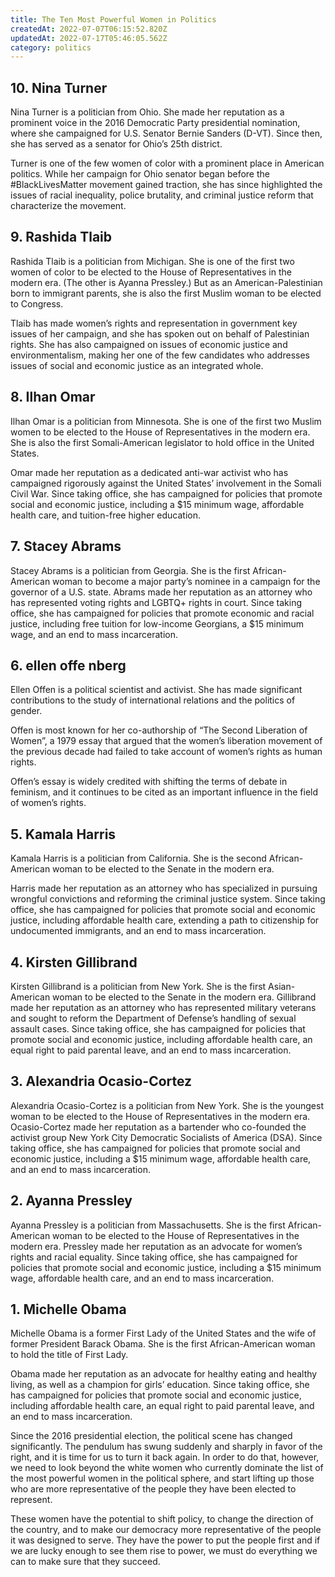 ```yaml
---
title: The Ten Most Powerful Women in Politics
createdAt: 2022-07-07T06:15:52.820Z
updatedAt: 2022-07-17T05:46:05.562Z
category: politics
---
```


## 10. Nina Turner

Nina Turner is a politician from Ohio. She made her reputation as a prominent voice in the 2016 Democratic Party presidential nomination, where she campaigned for U.S. Senator Bernie Sanders (D-VT). Since then, she has served as a senator for Ohio’s 25th district.

Turner is one of the few women of color with a prominent place in American politics. While her campaign for Ohio senator began before the #BlackLivesMatter movement gained traction, she has since highlighted the issues of racial inequality, police brutality, and criminal justice reform that characterize the movement.

## 9. Rashida Tlaib

Rashida Tlaib is a politician from Michigan. She is one of the first two women of color to be elected to the House of Representatives in the modern era. (The other is Ayanna Pressley.) But as an American-Palestinian born to immigrant parents, she is also the first Muslim woman to be elected to Congress.

Tlaib has made women’s rights and representation in government key issues of her campaign, and she has spoken out on behalf of Palestinian rights. She has also campaigned on issues of economic justice and environmentalism, making her one of the few candidates who addresses issues of social and economic justice as an integrated whole.

## 8. Ilhan Omar

Ilhan Omar is a politician from Minnesota. She is one of the first two Muslim women to be elected to the House of Representatives in the modern era. She is also the first Somali-American legislator to hold office in the United States.

Omar made her reputation as a dedicated anti-war activist who has campaigned rigorously against the United States’ involvement in the Somali Civil War. Since taking office, she has campaigned for policies that promote social and economic justice, including a $15 minimum wage, affordable health care, and tuition-free higher education.

## 7. Stacey Abrams

Stacey Abrams is a politician from Georgia. She is the first African-American woman to become a major party’s nominee in a campaign for the governor of a U.S. state.
Abrams made her reputation as an attorney who has represented voting rights and LGBTQ+ rights in court. Since taking office, she has campaigned for policies that promote economic and racial justice, including free tuition for low-income Georgians, a $15 minimum wage, and an end to mass incarceration.

## 6. ellen offe nberg

Ellen Offen is a political scientist and activist. She has made significant contributions to the study of international relations and the politics of gender.

Offen is most known for her co-authorship of “The Second Liberation of Women”, a 1979 essay that argued that the women’s liberation movement of the previous decade had failed to take account of women’s rights as human rights.

Offen’s essay is widely credited with shifting the terms of debate in feminism, and it continues to be cited as an important influence in the field of women’s rights.

## 5. Kamala Harris

Kamala Harris is a politician from California. She is the second African-American woman to be elected to the Senate in the modern era.

Harris made her reputation as an attorney who has specialized in pursuing wrongful convictions and reforming the criminal justice system. Since taking office, she has campaigned for policies that promote social and economic justice, including affordable health care, extending a path to citizenship for undocumented immigrants, and an end to mass incarceration.

## 4. Kirsten Gillibrand

Kirsten Gillibrand is a politician from New York. She is the first Asian-American woman to be elected to the Senate in the modern era.
Gillibrand made her reputation as an attorney who has represented military veterans and sought to reform the Department of Defense’s handling of sexual assault cases. Since taking office, she has campaigned for policies that promote social and economic justice, including affordable health care, an equal right to paid parental leave, and an end to mass incarceration.

## 3. Alexandria Ocasio-Cortez

Alexandria Ocasio-Cortez is a politician from New York. She is the youngest woman to be elected to the House of Representatives in the modern era.
Ocasio-Cortez made her reputation as a bartender who co-founded the activist group New York City Democratic Socialists of America (DSA). Since taking office, she has campaigned for policies that promote social and economic justice, including a $15 minimum wage, affordable health care, and an end to mass incarceration.

## 2. Ayanna Pressley

Ayanna Pressley is a politician from Massachusetts. She is the first African-American woman to be elected to the House of Representatives in the modern era.
Pressley made her reputation as an advocate for women’s rights and racial equality. Since taking office, she has campaigned for policies that promote social and economic justice, including a $15 minimum wage, affordable health care, and an end to mass incarceration.

## 1. Michelle Obama

Michelle Obama is a former First Lady of the United States and the wife of former President Barack Obama. She is the first African-American woman to hold the title of First Lady.

Obama made her reputation as an advocate for healthy eating and healthy living, as well as a champion for girls’ education. Since taking office, she has campaigned for policies that promote social and economic justice, including affordable health care, an equal right to paid parental leave, and an end to mass incarceration.

Since the 2016 presidential election, the political scene has changed significantly. The pendulum has swung suddenly and sharply in favor of the right, and it is time for us to turn it back again. In order to do that, however, we need to look beyond the white women who currently dominate the list of the most powerful women in the political sphere, and start lifting up those who are more representative of the people they have been elected to represent.

These women have the potential to shift policy, to change the direction of the country, and to make our democracy more representative of the people it was designed to serve. They have the power to put the people first and if we are lucky enough to see them rise to power, we must do everything we can to make sure that they succeed.
